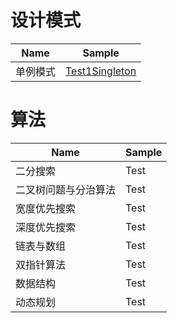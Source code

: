 # 设计模式
Name | Sample
---  | ---
单例模式| [Test1Singleton](/designpattern/Test1Singleton.java)

# 算法
Name | Sample
---  | ---
二分搜索| Test
二叉树问题与分治算法| Test
宽度优先搜索| Test
深度优先搜索| Test
链表与数组| Test
双指针算法| Test
数据结构| Test
动态规划| Test